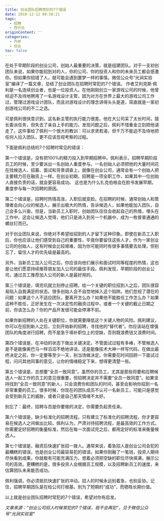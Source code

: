 ```yaml
---
title: 创业团队招聘常犯的7个错误
date: 2018-12-12 08:58:21
tags:
  - 招聘
  - 性价比
originContent: ''
categories:
  - 内参
  - 创业
toc: false
---
```

在处于早期阶段的创业公司，创始人最重要的决策，就是组建团队。对于一支初创团队来说，如果你能招到对的人，你的公司、你的投资人和你的未来员工都会感激你。但如果你招错了人，就可能会遇到噩梦一样的事情。微信公众号“光涧实验室”编译了一篇文章，总结了创业团队在招聘时常犯的7个错误。
<escape><!-- more --></escape>
作者艾利克斯·佩利是一名连续创业者，也是一位投资人。在他刚刚创立一家游戏公司的时候，他曾经迫不及待地聘用了一名游戏设计主管，因为对方在世界上最大的游戏公司工作过，管理过游戏设计团队，而且对游戏设计的理念讲得头头是道，简直就是一家初创游戏公司的不二之选。

可是佩利很快意识到，这名新主管的执行能力很差。他在大公司呆了太长时间，擅长委派任务，但失去了亲自上手的能力。发现问题之后，佩利不惜重金立刻把他请走了。这件事给了佩利一个很大的教训：可以求贤若渴，但千万不能迫不及待地把任何人拉入团队，更不应该忽视考察的过程。

下面是佩利总结的7个招聘时常见的错误：

第一个错误是，没有把100%的精力投入到早期招聘中。佩利表示，招聘早期阶段员工的时候，至少要派出一名创始人重度参与。一名创始人必须把他的大量时间花在找候选人、招募、面试和背景调查上，就像在创业公司，通常会有一个创始人把主要精力花在融资上一样。在创业初期，招聘是一项全职工作，如果其中一位创始人直接负责的话，就会更容易成功。
这也是为什么扎克伯格会在脸书发展早期，重度参与每一次招聘的原因。

第二个错误是，招聘时热情高涨，入职后就变脸。在招聘的时候，通常创始人和管理者会向心仪的候选人，展示出极大的热情，告诉候选人，如果他能加入团队，自己会多么兴奋。但是，当新员工入职时，创始团队往往会收起自己的热情，埋头在工作中。这会让候选人觉得，他们只是进入到另一个机器中，成为一枚普普通通的螺丝钉而已。

对于创业团队来说，你绝对不希望给招到的人才留下这种印象。即使在新员工入职后，你也应该让他们感受到自己的重要性，毕竟你要留住这些人才。作为一家创业公司的创始人，这有时候会比较艰难，因为你可能同时有很多事情要去处理，但别忘了，留住人才的优先级是最高的。

另外，当新员工加入公司之后，你应该向他们展示和面试时同等程度的热情，这也是让他们愿意持续推荐朋友加入公司的最佳手段。佩利发现，早期阶段的创业公司，通过员工推荐加入公司的新人是最好用的。

第三个错误是，填完坑就立刻停止招聘。给一个关键的职位招到人之后，团队很容易陷入自我满足的状态。很多创始人会不自觉地掉入这个陷阱。他们忽视了潜在的问题：如果这个人不适应团队，要离开怎么办？如果他不能胜任工作怎么办？如果这种不胜任，正好发生在一次决定性的融资过程中，或者一个关键的截止日期之前，你该怎么办？你的产品开发很可能会停滞不前。

如果你新招聘的人处在关键职位，你就需要降低这个关键人物的风险。佩利建议，你可以在招到新人之后，立刻开始新的招聘，寻找他的“替代者”。你应该站在增强团队的角度进行招聘，而不是急于填补职位上的空缺，否则既浪费钱又浪费时间。

第四个错误是，在冲动的状态下做出关键决定。不管面试过程有多棒，不管候选人是不是能像奥巴马一样滔滔不绝地讲话，还是能像技术大神一样写代码，在做出最终决定之前，你一定要等至少一天，别当场做决定。你需要花时间回顾一下面试过程，问问其他同事的意见，让你的情绪稳定下来，想得更清楚一些。

第五个错误是，总想要“全员一致同意”。虽然你的员工，尤其是那些将要和应聘候选人一起工作的员工的意见很重要，但招聘决定并不需要“全员一致同意”。如果坚持找到“全员一致同意”的新人，只会浪费你和团队的时间，甚至会影响你招到一名非常重要的员工。很多时候，你现在的团队成员不认可一名新员工，可能只是感觉会受到新员工的威胁，或者只是自己那天情绪不太好。

别忘了：最终，招聘与否是你要做的决定，你需要负起责任来。

第六个错误是，缺少标准化的招聘流程。只有建立了标准化的招聘流程，你才更容易在候选人之间做出比较。佩利认为，严肃对待招聘流程，是最高效的工作方式。你需要定好招聘的衡量标准，然后在每一次面试完之后，都用定好的标准来衡量候选人。

第七个错误是，融资后快速扩张招一拨人。通常来说，着急招人是创业公司会犯的最糟糕的错误，也是创业公司最容易犯的错误。如果你刚融了一笔钱，投资人期待尽快看到成果，你就极有可能充满压力，想着必须把空缺的职位尽快填满，展示公司的高效。更糟糕的是，很多投资人会根据员工规模，以及招聘新员工的速度，来估算团队未来能否成功。

佩利强调，你必须抵抗快速扩张的冲动。招人的时候永远别着急，也别妥协。记住，招聘早期团队是在给公司打根基。别为了短期的“成功”，而牺牲长期价值。

以上就是创业团队招聘时常犯的7个错误，希望对你有启发。

*文章来源：“创业公司招人时候常犯的7个错误，我不会再犯”，见于微信公众号“光涧实验室”*